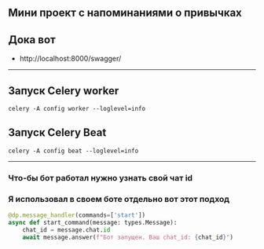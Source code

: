 ## Мини проект с напоминаниями о привычках

## Дока вот 

* http://localhost:8000/swagger/
---
## Запуск Celery worker
````
celery -A config worker --loglevel=info
````

## Запуск Celery Beat
```
celery -A config beat --loglevel=info
```
---
### Что-бы бот работал нужно узнать свой чат id
### Я использовал в своем боте отдельно вот этот подход 
```python
@dp.message_handler(commands=['start'])
async def start_command(message: types.Message):
    chat_id = message.chat.id
    await message.answer(f"Бот запущен. Ваш chat_id: {chat_id}")
```

